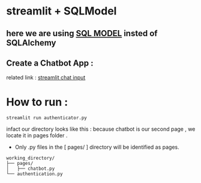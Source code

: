 
# streamlit + SQLModel


## here we are using [__SQL MODEL__](https://sqlmodel.tiangolo.com/) insted of SQLAlchemy 


## Create a Chatbot App :

related link : [streamlit chat input](https://docs.streamlit.io/develop/api-reference/chat/st.chat_input)


# How to run :
```
streamlit run authenticator.py
```

infact our directory looks like this :
because chatbot is our second page , we locate it in pages folder .
+ Only .py files in the [ pages/ ] directory will be identified as pages. 
```
working_directory/
├── pages/
│   ├── chatbot.py
└── authentication.py
```